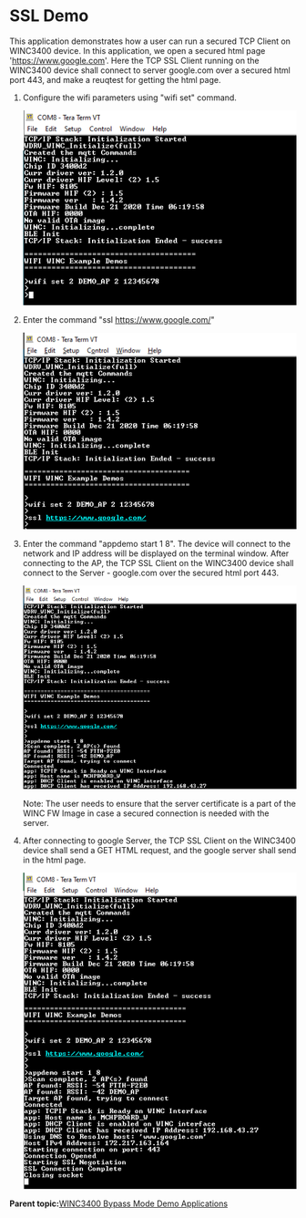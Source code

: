 # SSL Demo

This application demonstrates how a user can run a secured TCP Client on WINC3400 device. In this application, we open a secured html page 'https://www.google.com'. Here the TCP SSL Client running on the WINC3400 device shall connect to server google.com over a secured html port 443, and make a reuqtest for getting the html page.

1.  Configure the wifi parameters using "wifi set" command.

    ![wifi_config](GUID-FFCD8A0F-DB43-4D32-8AE4-74E5487C874C-low.png)

2.  Enter the command "ssl https://www.google.com/"

    ![ssl_url](GUID-E1D4CBD8-5C68-48A5-95D7-CD67969013F7-low.png)

3.  Enter the command "appdemo start 1 8". The device will connect to the network and IP address will be displayed on the terminal window. After connecting to the AP, the TCP SSL Client on the WINC3400 device shall connect to the Server - google.com over the secured html port 443.

    ![ssl_start](GUID-B32CB6F6-5F45-42F6-B63A-B783260EDA3F-low.png)

    Note: The user needs to ensure that the server certificate is a part of the WINC FW Image in case a secured connection is needed with the server.

4.  After connecting to google Server, the TCP SSL Client on the WINC3400 device shall send a GET HTML request, and the google server shall send in the html page.

    ![ssl_response](GUID-1E6E9F4D-E00F-419A-A224-83F31F169141-low.png)


**Parent topic:**[WINC3400 Bypass Mode Demo Applications](GUID-E5D04EAD-51D1-4D47-8ADB-9AD8BB1A700C.md)

